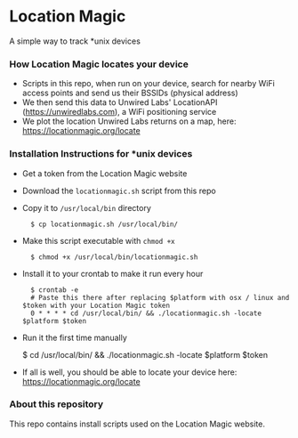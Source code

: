 # Location Magic
A simple way to track *unix devices

### How Location Magic locates your device
* Scripts in this repo, when run on your device, search for nearby WiFi access points and send us their BSSIDs (physical address)
* We then send this data to Unwired Labs' LocationAPI (https://unwiredlabs.com), a WiFi positioning service
* We plot the location Unwired Labs returns on a map, here: https://locationmagic.org/locate

### Installation Instructions for *unix devices
* Get a token from the Location Magic website
* Download the `locationmagic.sh` script from this repo
* Copy it to `/usr/local/bin` directory

		$ cp locationmagic.sh /usr/local/bin/  
* Make this script executable with `chmod +x`

		$ chmod +x /usr/local/bin/locationmagic.sh	
		
* Install it to your crontab to make it run every hour 

		$ crontab -e
		# Paste this there after replacing $platform with osx / linux and $token with your Location Magic token
		0 * * * * cd /usr/local/bin/ && ./locationmagic.sh -locate $platform $token
* Run it the first time manually

    $ cd /usr/local/bin/ && ./locationmagic.sh -locate $platform $token

* If all is well, you should be able to locate your device here: https://locationmagic.org/locate

### About this repository
This repo contains install scripts used on the Location Magic website.
